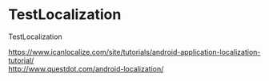# TestLocalization
TestLocalization

https://www.icanlocalize.com/site/tutorials/android-application-localization-tutorial/<br>
http://www.questdot.com/android-localization/
